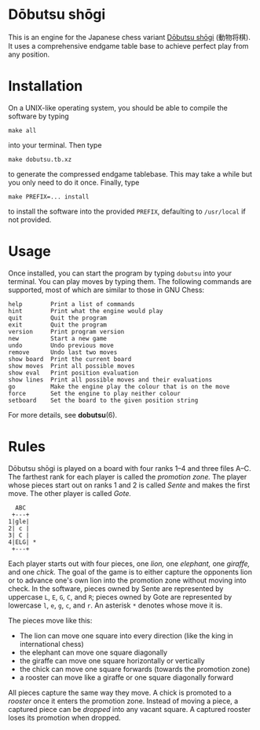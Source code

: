 Dōbutsu shōgi
=============

This is an engine for the Japanese chess variant
[Dōbutsu shōgi]&#x20;(動物将棋).  It uses a comprehensive endgame table
base to achieve perfect play from any position.

Installation
============

On a UNIX-like operating system, you should be able to compile the
software by typing

    make all

into your terminal.  Then type

    make dobutsu.tb.xz

to generate the compressed endgame tablebase.  This may take a while but
you only need to do it once.  Finally, type

    make PREFIX=... install

to install the software into the provided `PREFIX`, defaulting to
`/usr/local` if not provided.

Usage
=====

Once installed, you can start the program by typing `dobutsu` into your
terminal.  You can play moves by typing them.  The following commands
are supported, most of which are similar to those in GNU Chess:

    help        Print a list of commands
    hint        Print what the engine would play
    quit        Quit the program
    exit        Quit the program
    version     Print program version
    new         Start a new game
    undo        Undo previous move
    remove      Undo last two moves
    show board  Print the current board
    show moves  Print all possible moves
    show eval   Print position evaluation
    show lines  Print all possible moves and their evaluations
    go          Make the engine play the colour that is on the move
    force       Set the engine to play neither colour
    setboard    Set the board to the given position string

For more details, see **dobutsu**(6).

Rules
=====

Dōbutsu shōgi is played on a board with four ranks 1–4 and three files
A–C.  The farthest rank for each player is called the *promotion zone.*
The player whose pieces start out on ranks 1 and 2 is called *Sente* and
makes the first move.  The other player is called *Gote.*

      ABC
     +---+
    1|gle|
    2| c |
    3| C |
    4|ELG| *
     +---+

Each player starts out with four pieces, one *lion,* one *elephant,* one
*giraffe,* and one *chick.*  The goal of the game is to either capture
the opponents lion or to advance one's own lion into the promotion zone
without moving into check.  In the software, pieces owned by Sente are
represented by uppercase `L`, `E`, `G`, `C`, and `R`; pieces owned by
Gote are represented by lowercase `l`, `e`, `g`, `c`, and `r`.  An
asterisk `*` denotes whose move it is.

The pieces move like this:

* The lion can move one square into every direction (like the king in
  international chess)
* the elephant can move one square diagonally
* the giraffe can move one square horizontally or vertically
* the chick can move one square forwards (towards the promotion zone)
* a rooster can move like a giraffe or one square diagonally forward

All pieces capture the same way they move.  A chick is promoted to a
*rooster* once it enters the promotion zone.  Instead of moving a piece,
a captured piece can be *dropped* into any vacant square.  A captured
rooster loses its promotion when dropped.

[Dōbutsu shōgi]: https://en.wikipedia.org/wiki/D%C5%8Dbutsu_sh%C5%8Dgi
